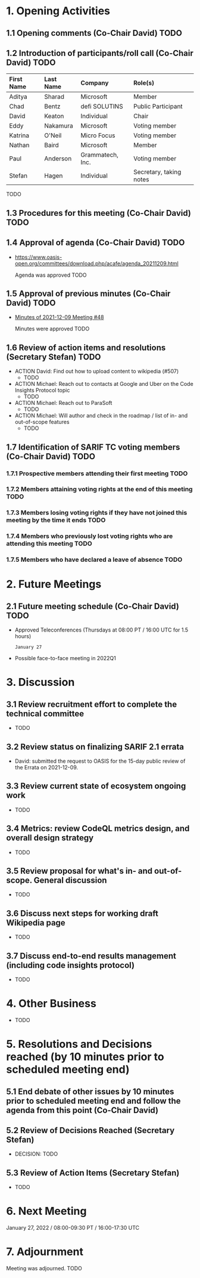 # 1. Opening Activities

## 1.1 Opening comments (Co-Chair David) TODO

## 1.2 Introduction of participants/roll call (Co-Chair David) TODO

| First Name | Last Name | Company          | Role(s)                 |
| :--------- | :-------- | :--------------- | :---------------------- |
| Aditya     | Sharad    | Microsoft        | Member                  |
| Chad       | Bentz     | defi SOLUTINS    | Public Participant      |
| David      | Keaton    | Individual       | Chair                   |
| Eddy       | Nakamura  | Microsoft        | Voting member           |
| Katrina    | O'Neil    | Micro Focus      | Voting member           |
| Nathan     | Baird     | Microsoft        | Member                  |
| Paul       | Anderson  | Grammatech, Inc. | Voting member           |
| Stefan     | Hagen     | Individual       | Secretary, taking notes |

TODO

## 1.3 Procedures for this meeting (Co-Chair David) TODO

## 1.4 Approval of agenda (Co-Chair David) TODO

* https://www.oasis-open.org/committees/download.php/acafe/agenda_20211209.html

  Agenda was approved TODO

## 1.5 Approval of previous minutes (Co-Chair David) TODO

* [Minutes of 2021-12-09 Meeting #48](https://www.oasis-open.org/committees/document.php?document_id=69499&wg_abbrev=sarif)

  Minutes were approved TODO

## 1.6 Review of action items and resolutions (Secretary Stefan) TODO

* ACTION David: Find out how to upload content to wikipedia (#507)
  - TODO
* ACTION Michael: Reach out to contacts at Google and Uber on the Code Insights Protocol topic
  - TODO
* ACTION Michael: Reach out to ParaSoft
  - TODO
* ACTION Michael: Will author and check in the roadmap / list of in- and out-of-scope features
  - TODO

## 1.7 Identification of SARIF TC voting members (Co-Chair David) TODO

### 1.7.1 Prospective members attending their first meeting TODO

### 1.7.2 Members attaining voting rights at the end of this meeting TODO

### 1.7.3 Members losing voting rights if they have not joined this meeting by the time it ends TODO

### 1.7.4 Members who previously lost voting rights who are attending this meeting TODO

### 1.7.5 Members who have declared a leave of absence TODO

# 2. Future Meetings

## 2.1 Future meeting schedule (Co-Chair David) TODO

* Approved Teleconferences (Thursdays at 08:00 PT / 16:00 UTC for 1.5 hours)
  ```
  January 27
  ```
* Possible face-to-face meeting in 2022Q1

# 3. Discussion

## 3.1 Review recruitment effort to complete the technical committee

* TODO

## 3.2 Review status on finalizing SARIF 2.1 errata

* David: submitted the request to OASIS for the 15-day public review of the Errata on 2021-12-09.

## 3.3 Review current state of ecosystem ongoing work

* TODO

## 3.4 Metrics: review CodeQL metrics design, and overall design strategy

* TODO

## 3.5 Review proposal for what's in- and out-of-scope. General discussion

* TODO

## 3.6 Discuss next steps for working draft Wikipedia page

* TODO

## 3.7 Discuss end-to-end results management (including code insights protocol)

* TODO

# 4. Other Business

* TODO

# 5. Resolutions and Decisions reached (by 10 minutes prior to scheduled meeting end)

## 5.1 End debate of other issues by 10 minutes prior to scheduled meeting end and follow the agenda from this point (Co-Chair David)

## 5.2 Review of Decisions Reached (Secretary Stefan)

* DECISION: TODO

## 5.3 Review of Action Items (Secretary Stefan)

* TODO

# 6. Next Meeting

January 27, 2022 / 08:00-09:30 PT / 16:00-17:30 UTC

# 7. Adjournment

Meeting was adjourned. TODO
